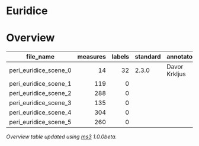 # Euridice


# Overview
|      file_name      |measures|labels|standard| annotators  |
|---------------------|-------:|-----:|--------|-------------|
|peri_euridice_scene_0|      14|    32|2.3.0   |Davor Krkljus|
|peri_euridice_scene_1|     119|     0|        |             |
|peri_euridice_scene_2|     288|     0|        |             |
|peri_euridice_scene_3|     135|     0|        |             |
|peri_euridice_scene_4|     304|     0|        |             |
|peri_euridice_scene_5|     260|     0|        |             |


*Overview table updated using [ms3](https://johentsch.github.io/ms3/) 1.0.0beta.*